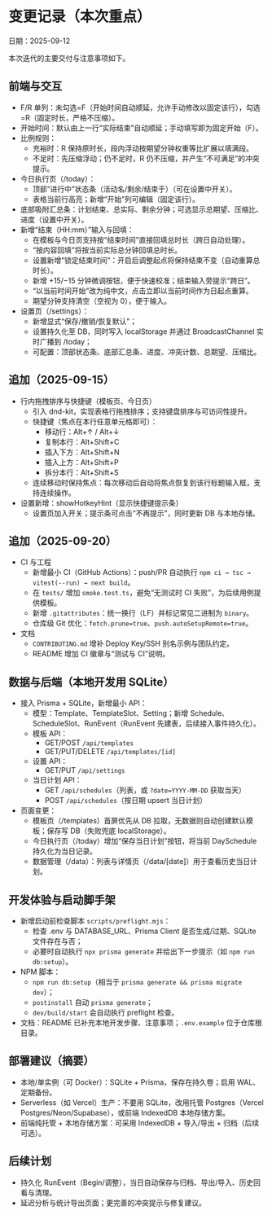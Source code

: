 # 变更记录（本次重点）

日期：2025-09-12

本次迭代的主要交付与注意事项如下。

## 前端与交互
- F/R 单列：未勾选=F（开始时间自动顺延，允许手动修改以固定该行），勾选=R（固定时长，严格不压缩）。
- 开始时间：默认由上一行“实际结束”自动顺延；手动填写即为固定开始（F）。
- 比例规则：
  - 充裕时：R 保持原时长，段内浮动按期望分钟权重等比扩展以填满段。
  - 不足时：先压缩浮动；仍不足时，R 仍不压缩，并产生“不可满足”的冲突提示。
- 今日执行页（/today）：
  - 顶部“进行中”状态条（活动名/剩余/结束于）（可在设置中开关）。
  - 表格当前行高亮；新增“开始”列可编辑（固定该行）。
- 底部吸附汇总条：计划结束、总实际、剩余分钟；可选显示总期望、压缩比、进度（设置中开关）。
- 新增“结束（HH:mm）”输入与回填：
  - 在模板与今日页支持按“结束时间”直接回填总时长（跨日自动处理）。
  - “按内容回填”将按当前实际总分钟回填总时长。
  - 设置新增“锁定结束时间”：开启后调整起点将保持结束不变（自动重算总时长）。
  - 新增 +15/−15 分钟微调按钮，便于快速校准；结束输入旁提示“跨日”。
  - “以当前时间开始”改为纯中文，点击立即以当前时间作为日起点重算。
  - 期望分钟支持清空（空视为 0），便于输入。
- 设置页（/settings）：
  - 新增显式“保存/撤销/恢复默认”；
  - 设置持久化至 DB，同时写入 localStorage 并通过 BroadcastChannel 实时广播到 /today；
  - 可配置：顶部状态条、底部汇总条、进度、冲突计数、总期望、压缩比。

## 追加（2025-09-15）
- 行内拖拽排序与快捷键（模板页、今日页）
  - 引入 dnd-kit，实现表格行拖拽排序；支持键盘排序与可访问性提升。
  - 快捷键（焦点在本行任意单元格即可）：
    - 移动行：Alt+↑ / Alt+↓
    - 复制本行：Alt+Shift+C
    - 插入下方：Alt+Shift+N
    - 插入上方：Alt+Shift+P
    - 拆分本行：Alt+Shift+S
  - 连续移动时保持焦点：每次移动后自动将焦点恢复到该行标题输入框，支持连续操作。
- 设置新增：showHotkeyHint（显示快捷键提示条）
  - 设置页加入开关；提示条可点击“不再提示”，同时更新 DB 与本地存储。

## 追加（2025-09-20）
- CI 与工程
  - 新增最小 CI（GitHub Actions）：push/PR 自动执行 `npm ci → tsc → vitest(--run) → next build`。
  - 在 `tests/` 增加 `smoke.test.ts`，避免“无测试时 CI 失败”，为后续用例提供模板。
  - 新增 `.gitattributes`：统一换行（LF）并标记常见二进制为 `binary`。
  - 仓库级 Git 优化：`fetch.prune=true`、`push.autoSetupRemote=true`。
- 文档
  - `CONTRIBUTING.md` 增补 Deploy Key/SSH 别名示例与团队约定。
  - README 增加 CI 徽章与“测试与 CI”说明。

## 数据与后端（本地开发用 SQLite）
- 接入 Prisma + SQLite，新增最小 API：
  - 模型：Template、TemplateSlot、Setting；新增 Schedule、ScheduleSlot、RunEvent（RunEvent 先建表，后续接入事件持久化）。
  - 模板 API：
    - GET/POST `/api/templates`
    - GET/PUT/DELETE `/api/templates/[id]`
  - 设置 API：
    - GET/PUT `/api/settings`
  - 当日计划 API：
    - GET `/api/schedules`（列表，或 `?date=YYYY-MM-DD` 获取当天）
    - POST `/api/schedules`（按日期 upsert 当日计划）
- 页面变更：
  - 模板页（/templates）首屏优先从 DB 拉取，无数据则自动创建默认模板；保存写 DB（失败兜底 localStorage）。
  - 今日执行页（/today）增加“保存当日计划”按钮，将当前 DaySchedule 持久化为当日记录。
  - 数据管理（/data）：列表与详情页（/data/[date]）用于查看历史当日计划。

## 开发体验与启动脚手架
- 新增启动前检查脚本 `scripts/preflight.mjs`：
  - 检查 .env 与 DATABASE_URL、Prisma Client 是否生成/过期、SQLite 文件存在与否；
  - 必要时自动执行 `npx prisma generate` 并给出下一步提示（如 `npm run db:setup`）。
- NPM 脚本：
  - `npm run db:setup`（相当于 `prisma generate && prisma migrate dev`）；
  - `postinstall` 自动 `prisma generate`；
  - `dev/build/start` 会自动执行 preflight 检查。
- 文档：README 已补充本地开发步骤、注意事项；`.env.example` 位于仓库根目录。

## 部署建议（摘要）
- 本地/单实例（可 Docker）：SQLite + Prisma，保存在持久卷；启用 WAL、定期备份。
- Serverless（如 Vercel）生产：不要用 SQLite，改用托管 Postgres（Vercel Postgres/Neon/Supabase），或前端 IndexedDB 本地存储方案。
- 前端纯托管 + 本地存储方案：可采用 IndexedDB + 导入/导出 + 归档（后续可选）。

## 后续计划
- 持久化 RunEvent（Begin/调整），当日自动保存与归档、导出/导入、历史回看与清理。
- 延迟分析与统计导出页面；更完善的冲突提示与修复建议。
